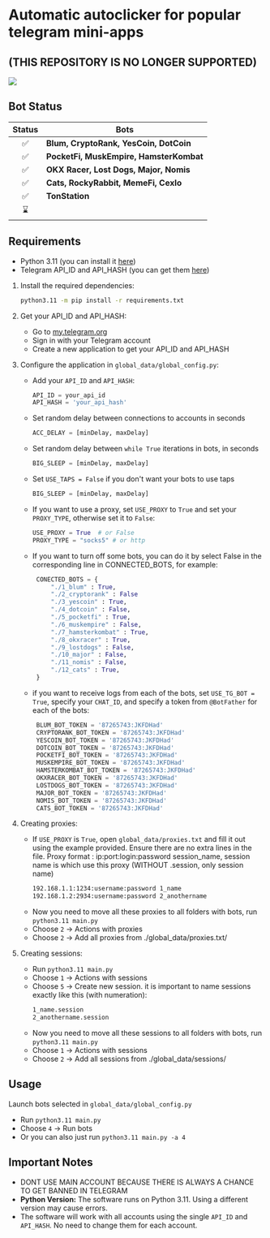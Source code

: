
# Automatic autoclicker for popular telegram mini-apps
## (THIS REPOSITORY IS NO LONGER SUPPORTED)
![](https://i.ibb.co/7QBLHsT/result.png)

## Bot Status

| Status | Bots                                            |
|:------:|-------------------------------------------------|
|   ✅   | **Blum, CryptoRank, YesCoin, DotCoin**       |
|   ✅   | **PocketFi, MuskEmpire, HamsterKombat**       |
|   ✅   | **OKX Racer, Lost Dogs, Major, Nomis**                       |
|   ✅   | **Cats, RockyRabbit, MemeFi, CexIo**                      |
|   ✅   | **TonStation**                      |
|   ⌛   |                               |

## Requirements
- Python 3.11 (you can install it [here](https://www.python.org/downloads/release/python-3110/))
- Telegram API_ID and API_HASH (you can get them [here](https://my.telegram.org/auth?to=apps))

1. Install the required dependencies:
   ```bash
   python3.11 -m pip install -r requirements.txt
   ```

2. Get your API_ID and API_HASH:
   - Go to [my.telegram.org](https://my.telegram.org/auth?to=apps)
   - Sign in with your Telegram account
   - Create a new application to get your API_ID and API_HASH

3. Configure the application in `global_data/global_config.py`:
   - Add your `API_ID` and `API_HASH`:
     ```python
     API_ID = your_api_id
     API_HASH = 'your_api_hash'
     ```

   - Set random delay between connections to accounts in seconds
     ```python
     ACC_DELAY = [minDelay, maxDelay]
     ```
     
   - Set random delay between ```while True``` iterations in bots, in seconds
     ```python
     BIG_SLEEP = [minDelay, maxDelay]
     ```
     
   - Set `USE_TAPS = False` if you don't want your bots to use taps 
     ```python
     BIG_SLEEP = [minDelay, maxDelay]
     ```

   - If you want to use a proxy, set `USE_PROXY` to `True` and set your `PROXY_TYPE`, otherwise set it to `False`:
     ```python
     USE_PROXY = True  # or False
     PROXY_TYPE = "socks5" # or http
     ```
     
   - If you want to turn off some bots, you can do it by select False in the corresponding line in CONNECTED_BOTS, for example:
     ```python
      CONECTED_BOTS = {
          "./1_blum" : True,
          "./2_cryptorank" : False
          "./3_yescoin" : True,
          "./4_dotcoin" : False,
          "./5_pocketfi" : True,
          "./6_muskempire" : False,
          "./7_hamsterkombat" : True,
          "./8_okxracer" : True,
          "./9_lostdogs" : False,
          "./10_major" : False,
          "./11_nomis" : False,
          "./12_cats" : True,
      }

     ```

   - if you want to receive logs from each of the bots, set `USE_TG_BOT = True`, specify your `CHAT_ID`, and specify a token from `@BotFather` for each of the bots:
     ```python
      BLUM_BOT_TOKEN = '87265743:JKFDHad'
      CRYPTORANK_BOT_TOKEN = '87265743:JKFDHad'
      YESCOIN_BOT_TOKEN = '87265743:JKFDHad'
      DOTCOIN_BOT_TOKEN = '87265743:JKFDHad'
      POCKETFI_BOT_TOKEN = '87265743:JKFDHad'
      MUSKEMPIRE_BOT_TOKEN = '87265743:JKFDHad'
      HAMSTERKOMBAT_BOT_TOKEN = '87265743:JKFDHad'
      OKXRACER_BOT_TOKEN = '87265743:JKFDHad'
      LOSTDOGS_BOT_TOKEN = '87265743:JKFDHad'
      MAJOR_BOT_TOKEN = '87265743:JKFDHad'
      NOMIS_BOT_TOKEN = '87265743:JKFDHad'
      CATS_BOT_TOKEN = '87265743:JKFDHad'
     ```

4. Creating proxies:
   - If `USE_PROXY` is `True`, open `global_data/proxies.txt` and fill it out using the example provided. Ensure there are no extra lines in the file.
   Proxy format : ip:port:login:password session_name, session name is which use this proxy (WITHOUT .session, only session name)
      ```txt
      192.168.1.1:1234:username:password 1_name
      192.168.1.2:2934:username:password 2_anothername
      ```
   - Now you need to move all these proxies to all folders with bots, run `python3.11 main.py`
   - Choose `2` -> Actions with proxies
   - Choose `2` -> Add all proxies from ./global_data/proxies.txt/
     
5. Creating sessions:
   - Run `python3.11 main.py`
   - Choose `1` -> Actions with sessions
   - Choose `5` -> Create new session. it is important to name sessions exactly like this (with numeration):
      ```txt
      1_name.session
      2_anothername.session
      ```
   - Now you need to move all these sessions to all folders with bots, run `python3.11 main.py`
   - Choose `1` -> Actions with sessions
   - Choose `2` -> Add all sessions from ./global_data/sessions/

## Usage

Launch bots selected in ```global_data/global_config.py```
- Run `python3.11 main.py`
- Choose `4` -> Run bots
- Or you can also just run `python3.11 main.py -a 4`

## Important Notes

- DONT USE MAIN ACCOUNT BECAUSE THERE IS ALWAYS A CHANCE TO GET BANNED IN TELEGRAM
- **Python Version:** The software runs on Python 3.11. Using a different version may cause errors.
- The software will work with all accounts using the single `API_ID` and `API_HASH`. No need to change them for each account.


